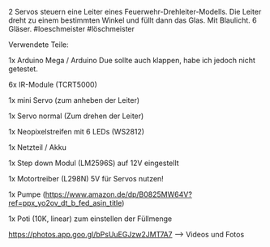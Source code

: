 2 Servos steuern eine Leiter eines Feuerwehr-Drehleiter-Modells. Die Leiter dreht zu einem bestimmten Winkel und füllt dann das Glas. Mit Blaulicht. 6 Gläser. #loeschmeister #löschmeister


Verwendete Teile:

1x Arduino Mega / Arduino Due sollte auch klappen, habe ich jedoch nicht getestet.

6x IR-Module (TCRT5000)

1x mini Servo (zum anheben der Leiter)

1x Servo normal (Zum drehen der Leiter)

1x Neopixelstreifen mit 6 LEDs (WS2812)

1x Netzteil / Akku

1x Step down Modul (LM2596S) auf 12V eingestellt

1x Motortreiber (L298N) 5V für Servos nutzen!

1x Pumpe (https://www.amazon.de/dp/B0825MW64V?ref=ppx_yo2ov_dt_b_fed_asin_title)

1x Poti (10K, linear) zum einstellen der Füllmenge


https://photos.app.goo.gl/bPsUuEGJzw2JMT7A7 --> Videos und Fotos
